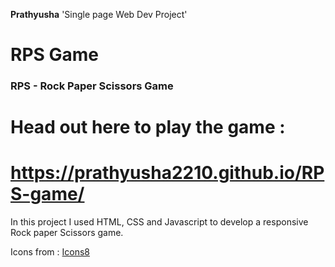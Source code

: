 **Prathyusha**  'Single page Web Dev Project'

# RPS Game

### RPS - Rock Paper Scissors Game
# Head out here to play the game :
# https://prathyusha2210.github.io/RPS-game/ 

In this project I used HTML, CSS and Javascript to develop a responsive Rock paper Scissors game.


Icons from :
[Icons8](https://icons8.com)
